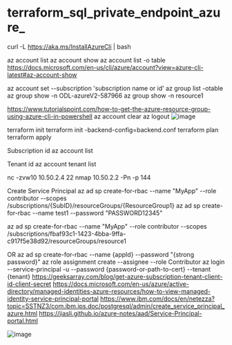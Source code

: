 # terraform_sql_private_endpoint_azure_

curl -L https://aka.ms/InstallAzureCli | bash


az account list
az account show 
az account list -o table
https://docs.microsoft.com/en-us/cli/azure/account?view=azure-cli-latest#az-account-show

az account set --subscription 'subscription name or id'
az group list -otable
az group show -n ODL-azureV2-587966
az group show -n resource1

https://www.tutorialspoint.com/how-to-get-the-azure-resource-group-using-azure-cli-in-powershell
az account clear
az logout
![image](https://user-images.githubusercontent.com/102666849/163563286-fd5ad487-5809-4dbf-8871-c47c4e24d41f.png)


terraform init
terraform init -backend-config=backend.conf
terraform plan
terraform apply

Subscription id
az account list

Tenant id
az account tenant list

nc -zvw10  10.50.2.4  22
nmap 10.50.2.2 -Pn -p 144


Create Service Principal
az ad sp create-for-rbac --name "MyApp" --role contributor --scopes /subscriptions/{SubID}/resourceGroups/{ResourceGroup1} 
az ad sp create-for-rbac --name test1 --password "PASSWORD12345"

az ad sp create-for-rbac --name "MyApp" --role contributor --scopes /subscriptions/fbaf93c1-1423-4bba-9ffa-c917f5e38d92/resourceGroups/resource1

OR
az ad sp create-for-rbac --name {appId} --password "{strong password}"
az role assignment create --assignee <objectID> --role Contributor
az login --service-principal -u <appid> --password {password-or-path-to-cert} --tenant {tenant}
https://geeksarray.com/blog/get-azure-subscription-tenant-client-id-client-secret
https://docs.microsoft.com/en-us/azure/active-directory/managed-identities-azure-resources/how-to-view-managed-identity-service-principal-portal
https://www.ibm.com/docs/en/netezza?topic=SSTNZ3/com.ibm.ips.doc/postgresql/admin/create_service_principal_azure.html
https://jiasli.github.io/azure-notes/aad/Service-Principal-portal.html

![image](https://user-images.githubusercontent.com/102666849/163563295-ea821f4f-ee3c-4a50-9984-0d00f3481da4.png)
